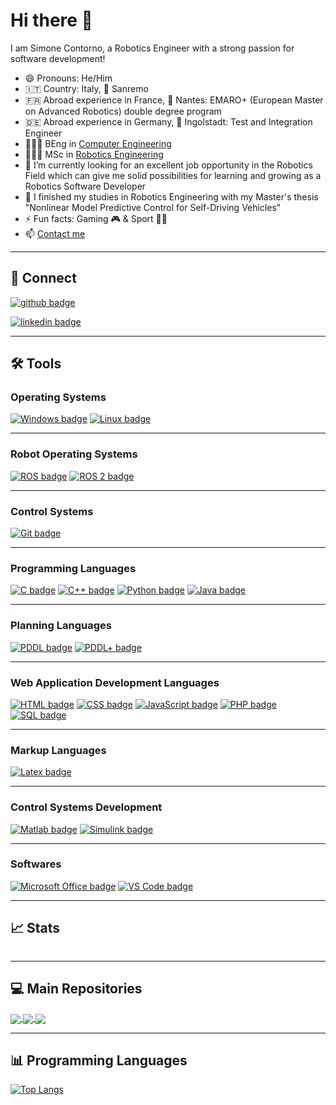 # Hi there 👋

I am Simone Contorno, a Robotics Engineer with a strong passion for software development!

- 😄 Pronouns: He/Him
- 🇮🇹 Country: Italy, 📍 Sanremo
- 🇫🇷 Abroad experience in France, 📍 Nantes: EMARO+ (European Master on Advanced Robotics) double degree program
- 🇩🇪 Abroad experience in Germany, 📍 Ingolstadt: Test and Integration Engineer
- 👨🏻‍🎓 BEng in [Computer Engineering](https://corsi.unige.it/en/corsi/8719) 
- 👨🏻‍🎓 MSc in [Robotics Engineering](https://courses.unige.it/10635) 
- 🔭 I’m currently looking for an excellent job opportunity in the Robotics Field which can give me solid possibilities for learning and growing as a Robotics Software Developer  
- 🌱 I finished my studies in Robotics Engineering with my Master's thesis "Nonlinear Model Predictive Control for Self-Driving Vehicles"
- ⚡️ Fun facts: Gaming 🎮 & Sport 🏋️‍♂️
- 📫 <a href="mailto:simone.contorno@outlook.it">Contact me</a>

---

## 🔗 Connect 

[![github badge](https://img.shields.io/badge/GitHub-black?style=social&logo=github)](https://github.com/simone-contorno) 

[![linkedin badge](https://img.shields.io/badge/LinkedIn-black?style=social&logo=linkedin)](https://www.linkedin.com/in/simone-contorno) 

---

## 🛠️ Tools

### Operating Systems
[![Windows badge](https://img.shields.io/badge/Windows-black?style=flat&logo=windows)](https://www.microsoft.com/)
[![Linux badge](https://img.shields.io/badge/Linux-black?style=flat&logo=linux)](https://www.linux.org/)

---

### Robot Operating Systems
[![ROS badge](https://img.shields.io/badge/ROS-black?style=flat&logo=ros)](https://www.ros.org/)
[![ROS 2 badge](https://img.shields.io/badge/ROS_2-black?style=flat&logo=ros)](https://docs.ros.org/en/foxy/)

---

### Control Systems
[![Git badge](https://img.shields.io/badge/Git-black?style=flat&logo=git)](https://git-scm.com/)

---

### Programming Languages
[![C badge](https://img.shields.io/badge/C-black?style=flat&logo=c)](https://www.iso.org/standard/74528.html)
[![C++ badge](https://img.shields.io/badge/C++-black?style=flat&logo=c%2B%2B)](https://isocpp.org/)
[![Python badge](https://img.shields.io/badge/Python-black?style=flat&logo=python)](https://www.python.org/)
[![Java badge](https://img.shields.io/badge/Java-black?style=flat&logo=java)](https://www.oracle.com/java/)

---

### Planning Languages
[![PDDL badge](https://img.shields.io/badge/PDDL-black?style=flat&logo=pddl)](https://en.wikipedia.org/wiki/Planning_Domain_Definition_Language#De_facto_official_versions_of_PDDL)
[![PDDL+ badge](https://img.shields.io/badge/PDDL+-black?style=flat&logo=pddl+)](https://en.wikipedia.org/wiki/Planning_Domain_Definition_Language#Successors/variants/extensions_of_PDDL)

---

### Web Application Development Languages
[![HTML badge](https://img.shields.io/badge/HTML-black?style=flat&logo=html5)](https://html.spec.whatwg.org/multipage/)
[![CSS badge](https://img.shields.io/badge/CSS-black?style=flat&logo=css3)](https://www.w3.org/Style/CSS/Overview.en.html)
[![JavaScript badge](https://img.shields.io/badge/JavaScript-black?style=flat&logo=javascript)](https://www.javascript.com/)
[![PHP badge](https://img.shields.io/badge/PHP-black?style=flat&logo=php)](https://www.php.net/)
[![SQL badge](https://img.shields.io/badge/SQL-black?style=flat&logo=postgresql)](https://www.mysql.com/)

---

### Markup Languages
[![Latex badge](https://img.shields.io/badge/Latex-black?style=flat&logo=latex)](https://www.latex-project.org/)

---

### Control Systems Development 
[![Matlab badge](https://img.shields.io/badge/Matlab-black?style=flat&logo=mathworks)](https://www.mathworks.com/products/matlab.html)
[![Simulink badge](https://img.shields.io/badge/Simulink-black?style=flat&logo=mathworks)](https://www.mathworks.com/products/simulink.html)

---

### Softwares
[![Microsoft Office badge](https://img.shields.io/badge/Microsoft_Office-black?style=flat&logo=microsoft-office)](https://www.microsoft.com/office)
[![VS Code badge](https://img.shields.io/badge/VS_Code-black?style=flat&logo=visual-studio-code)](https://code.visualstudio.com/)

---

## 📈 Stats

![<My Stats>](https://github-readme-stats.vercel.app/api?username=simone-contorno&show_icons=true&theme=algolia)

---

## 💻 Main Repositories

<a href="https://github.com/simone-contorno/mynmpc">
  <img align="center" src="https://github-readme-stats.vercel.app/api/pin/?username=simone-contorno&repo=mynmpc&show_icons=true&theme=algolia" />
</a>

<a href="https://github.com/simone-contorno/yarpmanager-console2">
  <img align="center" src="https://github-readme-stats.vercel.app/api/pin/?username=simone-contorno&repo=yarpmanager-console2&show_icons=true&theme=algolia" />
</a>

<a href="https://github.com/simone-contorno/mobile_robot_ai">
  <img align="center" src="https://github-readme-stats.vercel.app/api/pin/?username=simone-contorno&repo=mobile_robot_ai&show_icons=true&theme=algolia" />
</a>

---

## 📊 Programming Languages

[![Top Langs](https://github-readme-stats.vercel.app/api/top-langs/?username=simone-contorno&show_icons=true&theme=algolia)](https://github.com/anuraghazra/github-readme-stats)
